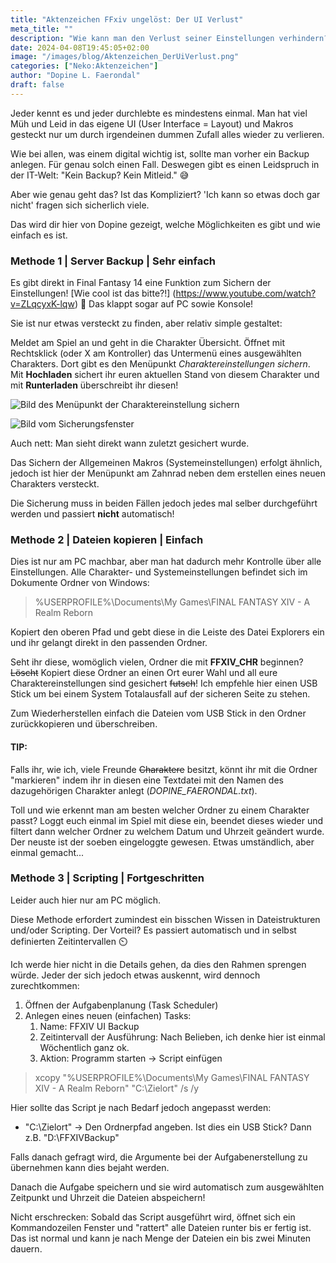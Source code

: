 ```yaml
---
title: "Aktenzeichen FFxiv ungelöst: Der UI Verlust"
meta_title: ""
description: "Wie kann man den Verlust seiner Einstellungen verhindern? Das erfahrt ihr hier!"
date: 2024-04-08T19:45:05+02:00
image: "/images/blog/Aktenzeichen_DerUiVerlust.png"
categories: ["Neko:Aktenzeichen"]
author: "Dopine L. Faerondal"
draft: false
---
```


Jeder kennt es und jeder durchlebte es mindestens einmal. Man hat viel Müh und Leid in das eigene UI (User Interface = Layout) und Makros gesteckt nur um durch irgendeinen dummen Zufall alles wieder zu verlieren.

Wie bei allen, was einem digital wichtig ist, sollte man vorher ein Backup anlegen. Für genau solch einen Fall. Deswegen gibt es einen Leidspruch in der IT-Welt: "Kein Backup? Kein Mitleid." :sweat_smile:

Aber wie genau geht das? Ist das Kompliziert? 'Ich kann so etwas doch gar nicht' fragen sich sicherlich viele.

Das wird dir hier von Dopine gezeigt, welche Möglichkeiten es gibt und wie einfach es ist.

### Methode 1 | Server Backup | Sehr einfach

Es gibt direkt in Final Fantasy 14 eine Funktion zum Sichern der Einstellungen! [Wie cool ist das bitte?!] (https://www.youtube.com/watch?v=ZLqcyxK-lqw) :exploding_head: Das klappt sogar auf PC sowie Konsole!

Sie ist nur etwas versteckt zu finden, aber relativ simple gestaltet:

Meldet am Spiel an und geht in die Charakter Übersicht. Öffnet mit Rechtsklick (oder X am Kontroller) das Untermenü eines ausgewählten Charakters. Dort gibt es den Menüpunkt *Charaktereinstellungen sichern*. Mit **Hochladen** sichert ihr euren aktuellen Stand von diesem Charakter und mit **Runterladen** überschreibt ihr diesen!

![Bild des Menüpunkt der Charaktereinstellung sichern](images/blog/1712598281-Aktenzeichen_DerUIVerlust_01.jpg)

![Bild vom Sicherungsfenster](images/blog/1712598281-Aktenzeichen_DerUIVerlust_02.jpg)

Auch nett: Man sieht direkt wann zuletzt gesichert wurde.

Das Sichern der Allgemeinen Makros (Systemeinstellungen) erfolgt ähnlich, jedoch ist hier der Menüpunkt am Zahnrad neben dem erstellen eines neuen Charakters versteckt.

Die Sicherung muss in beiden Fällen jedoch jedes mal selber durchgeführt werden und passiert **nicht** automatisch!

### Methode 2 | Dateien kopieren | Einfach

Dies ist nur am PC machbar, aber man hat dadurch mehr Kontrolle über alle Einstellungen. Alle Charakter- und Systemeinstellungen befindet sich im Dokumente Ordner von Windows:

> %USERPROFILE%\Documents\My Games\FINAL FANTASY XIV - A Realm Reborn

Kopiert den oberen Pfad und gebt diese in die Leiste des Datei Explorers ein und ihr gelangt direkt in den passenden Ordner.

Seht ihr diese, womöglich vielen, Ordner die mit **FFXIV_CHR** beginnen? ~~Löscht~~ Kopiert diese Ordner an einen Ort eurer Wahl und all eure Charaktereinstellungen sind gesichert ~~futsch~~! Ich empfehle hier einen USB Stick um bei einem System Totalausfall auf der sicheren Seite zu stehen.

Zum Wiederherstellen einfach die Dateien vom USB Stick in den Ordner zurückkopieren und überschreiben.

#### TIP:
Falls ihr, wie ich, viele Freunde ~~Charaktere~~ besitzt, könnt ihr mit die Ordner "markieren" indem ihr in diesen eine Textdatei mit den Namen des dazugehörigen Charakter anlegt (*DOPINE_FAERONDAL.txt*). 

Toll und wie erkennt man am besten welcher Ordner zu einem Charakter passt? Loggt euch einmal im Spiel mit diese ein, beendet dieses wieder und filtert dann welcher Ordner zu welchem Datum und Uhrzeit geändert wurde. Der neuste ist der soeben eingeloggte gewesen. Etwas umständlich, aber einmal gemacht...

### Methode 3 | Scripting | Fortgeschritten

Leider auch hier nur am PC möglich.

Diese Methode erfordert zumindest ein bisschen Wissen in Dateistrukturen und/oder Scripting. Der Vorteil? Es passiert automatisch und in selbst definierten Zeitintervallen :timer_clock:

Ich werde hier nicht in die Details gehen, da dies den Rahmen sprengen würde. Jeder der sich jedoch etwas auskennt, wird dennoch zurechtkommen:

1. Öffnen der Aufgabenplanung (Task Scheduler)
2. Anlegen eines neuen (einfachen) Tasks:
    1. Name: FFXIV UI Backup
    2. Zeitintervall der Ausführung: Nach Belieben, ich denke hier ist einmal Wöchentlich ganz ok.
    3. Aktion: Programm starten -> Script einfügen

> xcopy "%USERPROFILE%\Documents\My Games\FINAL FANTASY XIV - A Realm Reborn" "C:\Zielort" /s /y

Hier sollte das Script je nach Bedarf jedoch angepasst werden:
* "C:\Zielort" -> Den Ordnerpfad angeben. Ist dies ein USB Stick? Dann z.B. "D:\FFXIVBackup"

Falls danach gefragt wird, die Argumente bei der Aufgabenerstellung zu übernehmen kann dies bejaht werden.

Danach die Aufgabe speichern und sie wird automatisch zum ausgewählten Zeitpunkt und Uhrzeit die Dateien abspeichern!

Nicht erschrecken: Sobald das Script ausgeführt wird, öffnet sich ein Kommandozeilen Fenster und "rattert" alle Dateien runter bis er fertig ist. Das ist normal und kann je nach Menge der Dateien ein bis zwei Minuten dauern.